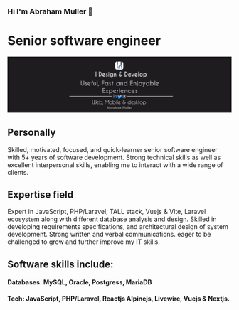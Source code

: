 ### Hi I'm Abraham Muller 👋
# Senior software engineer 
![Design and Development](https://github.com/abrahamuller/abrahamuller/blob/main/banneer%20for%20social%20media%20all.png)

## Personally
Skilled, motivated, focused, and quick-learner senior software engineer with 5+ years of software development. Strong technical skills as well as excellent interpersonal skills, enabling me to interact with a wide range of clients. 

## Expertise field 
Expert in JavaScript, PHP/Laravel, TALL stack, Vuejs & Vite, Laravel ecosystem along with different database analysis and design. Skilled in developing requirements specifications, and architectural design of system development. Strong written and verbal communications. eager to be challenged to grow and further improve my IT skills.


## Software skills include:
 #### Databases: MySQL, Oracle, Postgress, MariaDB
 #### Tech: JavaScript, PHP/Laravel, Reactjs Alpinejs, Livewire, Vuejs & Nextjs.
